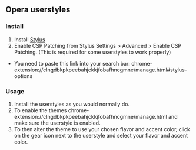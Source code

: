 ## Opera userstyles

### Install

1. Install [Stylus](https://chrome.google.com/webstore/detail/stylus/clngdbkpkpeebahjckkjfobafhncgmne)
2. Enable CSP Patching from Stylus Settings > Advanced > Enable CSP Patching. (This is required for some userstyles to work properly)
  - You need to paste this link into your search bar: chrome-extension://clngdbkpkpeebahjckkjfobafhncgmne/manage.html#stylus-options

### Usage
1. Install the userstyles as you would normally do.
2. To enable the themes chrome-extension://clngdbkpkpeebahjckkjfobafhncgmne/manage.html and make sure the userstyle is enabled.
3. To then alter the theme to use your chosen flavor and accent color, click on the gear icon next to the userstyle and select your flavor and accent color.
